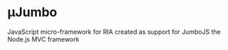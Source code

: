 # μJumbo
JavaScript micro-framework for RIA created as support for JumboJS the Node.js MVC framework
